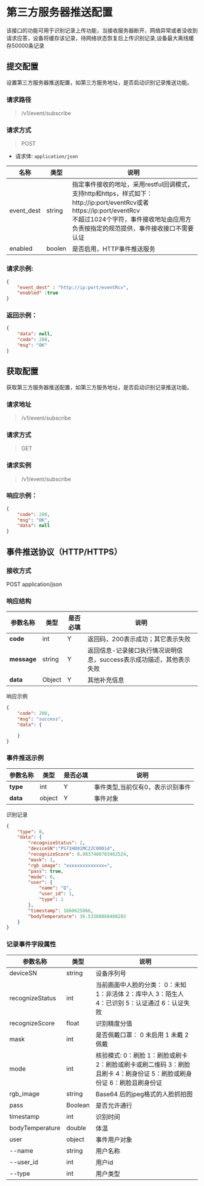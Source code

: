 # 第三方服务器推送配置

该接口的功能可用于识别记录上传功能，当接收服务器断开，网络异常或者没收到请求应答，设备将缓存该记录，待网络状态恢复后上传识别记录,设备最大离线缓存50000条记录

## 提交配置
设置第三方服务器推送配置，如第三方服务地址，是否启动识别记录推送功能。

### 请求路径
>/v1/event/subscribe

### 请求方式

> POST

- 请求体: `application/json`

| 名称       | 类型   | 说明                                                         |
| ---------- | ------ | ------------------------------------------------------------ |
| event_dest | string | 指定事件接收的地址，采用restful回调模式，支持http和https，样式如下：http://ip:port/eventRcv或者https://ip:port/eventRcv<br/> 不超过1024个字符，事件接收地址由应用方负责按指定的规范提供，事件接收接口不需要认证 |
| enabled    | boolen | 是否启用，HTTP事件推送服务                                                    |

### 请求示例:
```json
{
    "event_dest" : "http://ip:port/eventRcv",
    "enabled" :true
}
```

### 返回示例：
```json
{
    "data": null,
    "code": 200,
    "msg": "OK"
}
```


## 获取配置
获取第三方服务器推送配置，如第三方服务地址，是否启动识别记录推送功能。


### 请求地址

>/v1/event/subscribe

### 请求方式

> GET

### 请求实例
>/v1/event/subscribe


### 响应示例：

```json
{
    "code": 200,
    "msg": "OK",
    "data": null
}
```



## 事件推送协议（HTTP/HTTPS）

### 接收方式

POST application/json

### 响应结构

| **参数名称**    | **类型** | **是否必填** | **说明**                                                     |
| --------------- | -------- | ------------ | ------------------------------------------------------------ |
| **code**        | int      | Y            | 返回码，200表示成功；其它表示失败                            |
| **message**     | string   | Y            | 返回信息-记录接口执行情况说明信息，success表示成功描述，其他表示失败 |
| **data**        | Object   | Y            | 其他补充信息                                                 |

响应示例

```json
{
    "code": 200,
    "msg": "success",
    "data": {

    }
}  
```

### 事件推送示例

| **参数名称** | **类型** | **是否必填** | **说明**                         |
| ------------ | -------- | ------------ | -------------------------------- |
| **type**     | int      | Y            | 事件类型,当前仅有0，表示识别事件 |
| **data**     | object   | Y            | 事件对象                         |

识别记录

```json
{
    "type": 0,
    "data": {
        "recognizeStatus": 2,
        "deviceSN":"PS71HD01MC22C00014",
        "recognizeScore": 0.9837480783462524,
        "mask": 1,
        "rgb_image": "xxxxxxxxxxxxxx=",
        "pass": true,
        "mode": 0,
        "user": {
            "name": "Q",
            "user_id": 1,
            "type": 1
        },
        "timestamp": 1660625866,
        "bodyTemperature": 36.53308868408203
    }
}
```

### 记录事件字段属性

| 参数名称        | 类型    | 说明                                                         |
| --------------- | ------- | ------------------------------------------------------------ |
| deviceSN        | string  | 设备序列号                                                   |
| recognizeStatus | int     | 当前画面中人脸的分类： 0：未知 1：非活体 2：库中人 3：陌生人 4：已识别 5：认证通过 6：认证失败 |
| recognizeScore  | float   | 识别精度分值                                                 |
| mask            | int     | 是否佩戴口罩： 0 未启用 1 未戴 2 佩戴                        |
| mode            | int     | 核验模式: 0：刷脸 1：刷脸或刷卡 2：刷脸或刷卡或刷二维码 3：刷脸且刷卡 4：刷身份证 5：刷脸或刷身份证 6：刷脸且刷身份证 |
| rgb_image       | string  | Base64 后的jpeg格式的人脸抓拍图                              |
| pass            | Boolean | 是否允许通行                                                 |
| timestamp       | int     | 识别时间                                                     |
| bodyTemperature       | double     | 体温                                                    |
| user            | object  | 事件用户对象                                                 |
| --name          | string  | 用户名称                                                     |
| --user_id       | int     | 用户id                                                       |
| --type          | int     | 用户类型                                                     |



